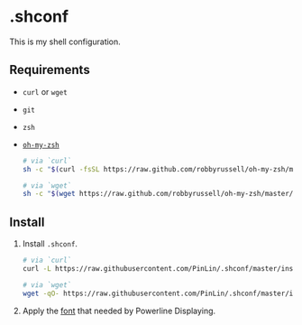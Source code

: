 # .shconf

This is my shell configuration.

## Requirements

+ `curl` or `wget`

+ `git`

+ `zsh`

+ [`oh-my-zsh`](http://ohmyz.sh)
    ```sh
    # via `curl`
    sh -c "$(curl -fsSL https://raw.github.com/robbyrussell/oh-my-zsh/master/tools/install.sh)"
    
    # via `wget`
    sh -c "$(wget https://raw.github.com/robbyrussell/oh-my-zsh/master/tools/install.sh -O -)"
    ```

## Install

1. Install `.shconf`.

    ```sh
    # via `curl`
    curl -L https://raw.githubusercontent.com/PinLin/.shconf/master/install.sh | bash
    
    # via `wget`
    wget -qO- https://raw.githubusercontent.com/PinLin/.shconf/master/install.sh | bash
    ```

2. Apply the [font](https://github.com/PinLin/.shconf/tree/master/font) that needed by Powerline Displaying.


